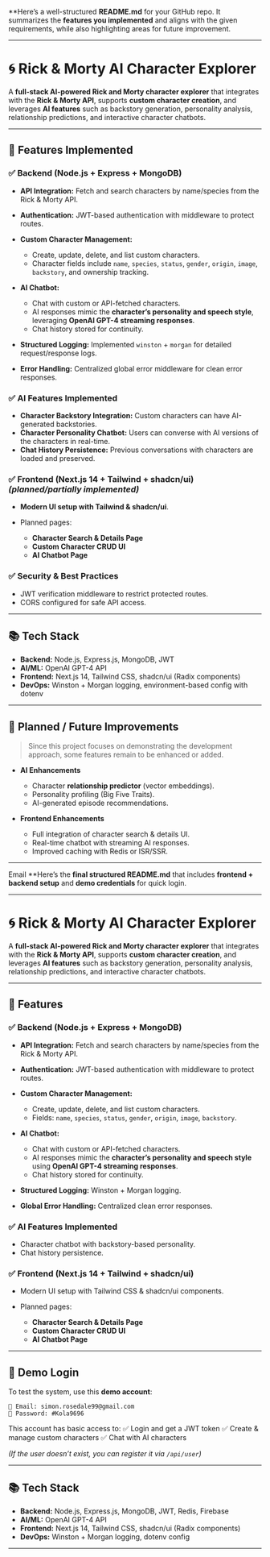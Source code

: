 **Here’s a well-structured **README.md** for your GitHub repo. It summarizes the **features you implemented** and aligns with the given requirements, while also highlighting areas for future improvement.

---

# 🌀 Rick & Morty AI Character Explorer

A **full-stack AI-powered Rick and Morty character explorer** that integrates with the **Rick & Morty API**, supports **custom character creation**, and leverages **AI features** such as backstory generation, personality analysis, relationship predictions, and interactive character chatbots.

---

## 🚀 Features Implemented

### ✅ **Backend (Node.js + Express + MongoDB)**

* **API Integration:** Fetch and search characters by name/species from the Rick & Morty API.
* **Authentication:** JWT-based authentication with middleware to protect routes.
* **Custom Character Management:**

  * Create, update, delete, and list custom characters.
  * Character fields include `name`, `species`, `status`, `gender`, `origin`, `image`, `backstory`, and ownership tracking.
* **AI Chatbot:**

  * Chat with custom or API-fetched characters.
  * AI responses mimic the **character’s personality and speech style**, leveraging **OpenAI GPT-4 streaming responses**.
  * Chat history stored for continuity.
* **Structured Logging:** Implemented `winston` + `morgan` for detailed request/response logs.
* **Error Handling:** Centralized global error middleware for clean error responses.

### ✅ **AI Features Implemented**

* **Character Backstory Integration:** Custom characters can have AI-generated backstories.
* **Character Personality Chatbot:** Users can converse with AI versions of the characters in real-time.
* **Chat History Persistence:** Previous conversations with characters are loaded and preserved.

### ✅ **Frontend (Next.js 14 + Tailwind + shadcn/ui)** *(planned/partially implemented)*

* **Modern UI setup with Tailwind & shadcn/ui**.
* Planned pages:

  * **Character Search & Details Page**
  * **Custom Character CRUD UI**
  * **AI Chatbot Page**

### ✅ **Security & Best Practices**

* JWT verification middleware to restrict protected routes.
* CORS configured for safe API access.

---

## 📚 Tech Stack

* **Backend:** Node.js, Express.js, MongoDB, JWT
* **AI/ML:** OpenAI GPT-4 API
* **Frontend:** Next.js 14, Tailwind CSS, shadcn/ui (Radix components)
* **DevOps:** Winston + Morgan logging, environment-based config with dotenv

---

## 🔮 Planned / Future Improvements

> Since this project focuses on demonstrating the development approach, some features remain to be enhanced or added.

* **AI Enhancements**

  * Character **relationship predictor** (vector embeddings).
  * Personality profiling (Big Five Traits).
  * AI-generated episode recommendations.

* **Frontend Enhancements**

  * Full integration of character search & details UI.
  * Real-time chatbot with streaming AI responses.
  * Improved caching with Redis or ISR/SSR.


---

Email
**Here’s the **final structured README.md** that includes **frontend + backend setup** and **demo credentials** for quick login.

---

# 🌀 Rick & Morty AI Character Explorer

A **full-stack AI-powered Rick and Morty character explorer** that integrates with the **Rick & Morty API**, supports **custom character creation**, and leverages **AI features** such as backstory generation, personality analysis, relationship predictions, and interactive character chatbots.

---

## 🚀 Features

### ✅ **Backend (Node.js + Express + MongoDB)**

* **API Integration:** Fetch and search characters by name/species from the Rick & Morty API.
* **Authentication:** JWT-based authentication with middleware to protect routes.
* **Custom Character Management:**

  * Create, update, delete, and list custom characters.
  * Fields: `name`, `species`, `status`, `gender`, `origin`, `image`, `backstory`.
* **AI Chatbot:**

  * Chat with custom or API-fetched characters.
  * AI responses mimic the **character’s personality and speech style** using **OpenAI GPT-4 streaming responses**.
  * Chat history stored for continuity.
* **Structured Logging:** Winston + Morgan logging.
* **Global Error Handling:** Centralized clean error responses.

### ✅ **AI Features Implemented**

* Character chatbot with backstory-based personality.
* Chat history persistence.

### ✅ **Frontend (Next.js 14 + Tailwind + shadcn/ui)**

* Modern UI setup with Tailwind CSS & shadcn/ui components.
* Planned pages:

  * **Character Search & Details Page**
  * **Custom Character CRUD UI**
  * **AI Chatbot Page**

---

## 🔑 Demo Login

To test the system, use this **demo account**:

```
📧 Email: simon.rosedale99@gmail.com  
🔑 Password: #Kola9696  
```

This account has basic access to:
✅ Login and get a JWT token
✅ Create & manage custom characters
✅ Chat with AI characters

*(If the user doesn’t exist, you can register it via `/api/user`)*

---

## 📚 Tech Stack

* **Backend:** Node.js, Express.js, MongoDB, JWT, Redis, Firebase
* **AI/ML:** OpenAI GPT-4 API
* **Frontend:** Next.js 14, Tailwind CSS, shadcn/ui (Radix components)
* **DevOps:** Winston + Morgan logging, dotenv config

---

